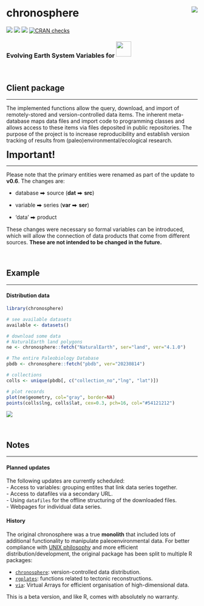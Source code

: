 
# chronosphere <img src="man/figures/logo.png" align="right" />

[![](https://img.shields.io/badge/devel%20version-0.6.1-green.svg)](https://github.com/chronosphere-info/r_client)
[![](https://www.r-pkg.org/badges/version/chronosphere?color=blue)](https://cran.r-project.org/package=chronosphere)
[![](http://cranlogs.r-pkg.org/badges/grand-total/chronosphere?color=yellow)](https://cran.r-project.org/package=chronosphere)
[![CRAN
checks](https://badges.cranchecks.info/summary/chronosphere.svg)](https://cran.r-project.org/web/checks/check_results_chronosphere.html)

### Evolving Earth System Variables for <a href="https://www.r-project.org/"><img style="position: relative; top: -3px;" src="man/figures/R_logo.png" width="40px"></a>

<br>

## Client package

-----

The implemented functions allow the query, download, and import of
remotely-stored and version-controlled data items. The inherent
meta-database maps data files and import code to programming classes and
allows access to these items via files deposited in public repositories.
The purpose of the project is to increase reproducibility and establish
version tracking of results from (paleo)environmental/ecological
research.

<div class="alert alert-warning">

<strong style="font-size: 25px">Important\!</strong>

<hr>

<p>

Please note that the primary entities were renamed as part of the update
to **v0.6**. The changes are:

</p>

<ul>

<li>

database ⮕ source (<strong>dat</strong> ⮕ <strong>src</strong>)

</li>

<li>

variable ⮕ series (<strong>var</strong> ⮕ <strong>ser</strong>)

</li>

<li>

‘data’ ⮕ product

</li>

</ul>

<p>

These changes were necessary so formal variables can be introduced,
which will allow the connection of data products that come from
different sources. <strong>These are not intended to be changed in the
future. </strong>

</p>

</div>

<br>

## Example

-----

#### Distribution data

``` r
library(chronosphere)

# see available datasets
available <- datasets()

# download some data
# NaturalEarth land polygons
ne <- chronosphere::fetch("NaturalEarth", ser="land", ver="4.1.0")

# The entire Paleobiology Database
pbdb <- chronosphere::fetch("pbdb", ver="20230814")

# collections
colls <- unique(pbdb[, c("collection_no","lng", "lat")])

# plot records
plot(ne$geometry, col="gray", border=NA)
points(colls$lng, colls$lat, cex=0.3, pch=16, col="#54121212")
```

![](man/figures/chronosphere_example.png)

<br>

## Notes

-----

#### Planned updates

The following updates are currently scheduled:  
\- Access to variables: grouping entites that link data series
together.  
\- Access to datafiles via a secondary URL.  
\- Using `datafiles` for the offline structuring of the downloaded
files.  
\- Webpages for individual data series.

#### History

The original chronosphere was a true **monolith** that included lots of
additional functionality to manipulate paleoenvironmental data. For
better compliance with [UNIX
philosophy](https://en.wikipedia.org/wiki/Unix_philosophy) and more
efficient distribution/development, the original package has been split
to multiple R packages:

  - [`chronosphere`](https://chronosphere.info/r_client/):
    version-controlled data distribution.
  - [`rgplates`](https://gplates.github.io/rgplates/): functions
    related to tectonic reconstructions.
  - [`via`](https://adamkocsis.github.io/via/): Virtual Arrays for
    efficient organisation of high-dimensional data.

This is a beta version, and like R, comes with absolutely no warranty.
